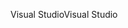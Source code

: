 <span data-ttu-id="d9173-101">Visual Studio</span><span class="sxs-lookup"><span data-stu-id="d9173-101">Visual Studio</span></span>